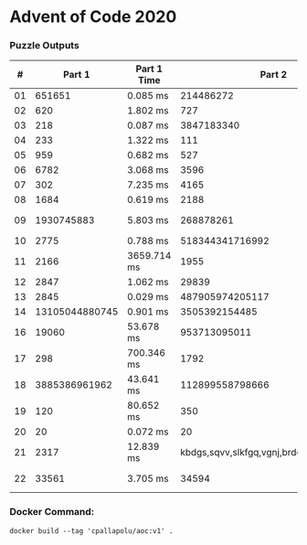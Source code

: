 <h1>Advent of Code 2020</h1>
<h3>Puzzle Outputs</h3>
<table>

<thead>

<tr><th>#  </th><th>Part 1        </th><th>Part 1 Time  </th><th>Part 2                                    </th><th>Part 2 Time  </th><th>Tests  </th><th>Tests Time  </th></tr>

</thead>

<tbody>

<tr><td>01 </td><td>651651        </td><td>0.085 ms     </td><td>214486272                                 </td><td>0.908 ms     </td><td>2      </td><td>1.463 ms    </td></tr>

<tr><td>02 </td><td>620           </td><td>1.802 ms     </td><td>727                                       </td><td>2.796 ms     </td><td>1003   </td><td>4.065 ms    </td></tr>

<tr><td>03 </td><td>218           </td><td>0.087 ms     </td><td>3847183340                                </td><td>0.367 ms     </td><td>2      </td><td>0.519 ms    </td></tr>

<tr><td>04 </td><td>233           </td><td>1.322 ms     </td><td>111                                       </td><td>1.797 ms     </td><td>300    </td><td>4.185 ms    </td></tr>

<tr><td>05 </td><td>959           </td><td>0.682 ms     </td><td>527                                       </td><td>7.725 ms     </td><td>2      </td><td>8.558 ms    </td></tr>

<tr><td>06 </td><td>6782          </td><td>3.068 ms     </td><td>3596                                      </td><td>2.455 ms     </td><td>466    </td><td>8.286 ms    </td></tr>

<tr><td>07 </td><td>302           </td><td>7.235 ms     </td><td>4165                                      </td><td>3.417 ms     </td><td>3      </td><td>18.942 ms   </td></tr>

<tr><td>08 </td><td>1684          </td><td>0.619 ms     </td><td>2188                                      </td><td>35.047 ms    </td><td>2      </td><td>43.487 ms   </td></tr>

<tr><td>09 </td><td>1930745883    </td><td>5.803 ms     </td><td>268878261                                 </td><td>426.633 ms   </td><td>2      </td><td>245.518 ms  </td></tr>

<tr><td>10 </td><td>2775          </td><td>0.788 ms     </td><td>518344341716992                           </td><td>1.350 ms     </td><td>3      </td><td>1.599 ms    </td></tr>

<tr><td>11 </td><td>2166          </td><td>3659.714 ms  </td><td>1955                                      </td><td>5294.657 ms  </td><td>2      </td><td>8580.258 ms </td></tr>

<tr><td>12 </td><td>2847          </td><td>1.062 ms     </td><td>29839                                     </td><td>0.976 ms     </td><td>2      </td><td>1.116 ms    </td></tr>

<tr><td>13 </td><td>2845          </td><td>0.029 ms     </td><td>487905974205117                           </td><td>0.053 ms     </td><td>7      </td><td>0.114 ms    </td></tr>

<tr><td>14 </td><td>13105044880745</td><td>0.901 ms     </td><td>3505392154485                             </td><td>88.734 ms    </td><td>3      </td><td>87.311 ms   </td></tr>

<tr><td>16 </td><td>19060         </td><td>53.678 ms    </td><td>953713095011                              </td><td>597.795 ms   </td><td>3      </td><td>834.467 ms  </td></tr>

<tr><td>17 </td><td>298           </td><td>700.346 ms   </td><td>1792                                      </td><td>9416.140 ms  </td><td>2      </td><td>10629.201 ms</td></tr>

<tr><td>18 </td><td>3885386961962 </td><td>43.641 ms    </td><td>112899558798666                           </td><td>17.725 ms    </td><td>7      </td><td>44.908 ms   </td></tr>

<tr><td>19 </td><td>120           </td><td>80.652 ms    </td><td>350                                       </td><td>521.283 ms   </td><td>3      </td><td>792.121 ms  </td></tr>

<tr><td>20 </td><td>20            </td><td>0.072 ms     </td><td>20                                        </td><td>0.013 ms     </td><td>2      </td><td>0.005 ms    </td></tr>

<tr><td>21 </td><td>2317          </td><td>12.839 ms    </td><td>kbdgs,sqvv,slkfgq,vgnj,brdd,tpd,csfmb,lrnz</td><td>1.707 ms     </td><td>2      </td><td>17.851 ms   </td></tr>

<tr><td>22 </td><td>33561         </td><td>3.705 ms     </td><td>34594                                     </td><td>14708.139 ms </td><td>2      </td><td>13186.055 ms</td></tr>

</tbody>

</table>

<h3>Docker Command:</h3>
<p><code>docker build --tag 'cpallapolu/aoc:v1' .</code></p>
